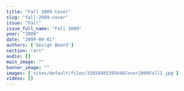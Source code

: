 ```yaml
---
title: "Fall 2009 Cover"
slug: "fall-2009-cover"
issue: "Fall"
issue_full_name: "Fall 2009"
year: "2009"
date: "2009-09-01"
authors: ['Design Board']
section: "art"
audio: []
main_image: ""
banner_image: ""
images: ['sites/default/files/33858485395948Cover2009Fall2.jpg']
videos: []
---
```

